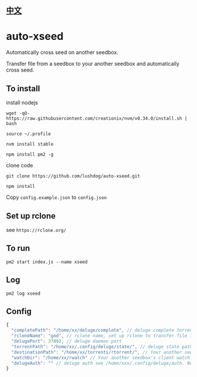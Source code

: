 ## [中文](https://github.com/lushdog/auto-xseed/blob/master/README.zh-CN.md)

# auto-xseed
Automatically cross seed on another seedbox.

Transfer file from a seedbox to your another seedbox and automatically cross seed.

## To install

install nodejs

`wget -qO- https://raw.githubusercontent.com/creationix/nvm/v0.34.0/install.sh | bash`

`source ~/.profile`

`nvm install stable`

`npm install pm2 -g`

clone code

`git clone https://github.com/lushdog/auto-xseed.git`

`npm install`

Copy `config.example.json` to `config.json`

## Set up rclone
see `https://rclone.org/`

## To run

`pm2 start index.js --name xseed`

## Log

`pm2 log xseed`

## Config

```javascript
{
  "completePath": "/home/xx/deluge/complete", // deluge complete torrent dir. Make sure to set deluge `Move completed to:` option
  "rcloneName": "god", // rclone name, set up rclone to transfer file to your another seedbox.
  "delugePort": 37892, // deluge daemon port
  "torrentPath": "/home/xx/.config/deluge/state/", // deluge state path.
  "destinationPath": "/home/xx/torrents/rtorrent/", // Your another seedbox's client default download dir.
  "watchDir": "/home/xx/rwatch" // Your another seedbox's client watch dir.
  "delugeAuth": "" // deluge auth see /home/xxx/.config/deluge/auth. Needed if you run script under another user
}
```

